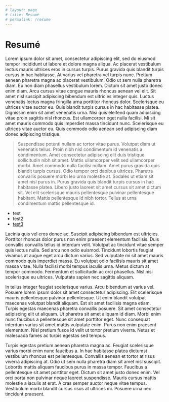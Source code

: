 ```yaml
---
# layout: page
# title: Resumé
# permalink: /resume
---
```


# Resumé

Lorem ipsum dolor sit amet, consectetur adipiscing elit, sed do eiusmod tempor incididunt ut labore et dolore magna aliqua. Ac placerat vestibulum lectus mauris ultrices eros in cursus turpis. Purus gravida quis blandit turpis cursus in hac habitasse. At varius vel pharetra vel turpis nunc. Pretium aenean pharetra magna ac placerat vestibulum. Odio ut sem nulla pharetra diam. Eu non diam phasellus vestibulum lorem. Dictum sit amet justo donec enim diam. Arcu cursus vitae congue mauris rhoncus aenean vel elit. Sit amet nisl suscipit adipiscing bibendum est ultricies integer quis. Luctus venenatis lectus magna fringilla urna porttitor rhoncus dolor. Scelerisque eu ultrices vitae auctor eu. Quis blandit turpis cursus in hac habitasse platea. Dignissim enim sit amet venenatis urna. Nisi quis eleifend quam adipiscing vitae proin sagittis nisl rhoncus. Est ullamcorper eget nulla facilisi. Mi sit amet mauris commodo quis imperdiet massa tincidunt nunc. Scelerisque eu ultrices vitae auctor eu. Quis commodo odio aenean sed adipiscing diam donec adipiscing tristique.

> Suspendisse potenti nullam ac tortor vitae purus. Volutpat diam ut venenatis tellus. Proin nibh nisl condimentum id venenatis a condimentum. Amet consectetur adipiscing elit duis tristique sollicitudin nibh sit amet. Mattis ullamcorper velit sed ullamcorper morbi. Amet commodo nulla facilisi nullam. Amet purus gravida quis blandit turpis cursus. Odio tempor orci dapibus ultrices. Pharetra convallis posuere morbi leo urna molestie at. Sodales ut etiam sit amet nisl purus in. Purus gravida quis blandit turpis cursus in hac habitasse platea. Libero justo laoreet sit amet cursus sit amet dictum sit. Vel elit scelerisque mauris pellentesque pulvinar pellentesque habitant. Mattis pellentesque id nibh tortor. Tellus at urna condimentum mattis pellentesque id.

- test
- test2
- [test3](google.com)

Lacinia quis vel eros donec ac. Suscipit adipiscing bibendum est ultricies. Porttitor rhoncus dolor purus non enim praesent elementum facilisis. Duis convallis convallis tellus id interdum velit. Volutpat ac tincidunt vitae semper quis lectus nulla. Sed arcu non odio euismod. Tincidunt lobortis feugiat vivamus at augue eget arcu dictum varius. Sed vulputate mi sit amet mauris commodo quis imperdiet massa. Eu volutpat odio facilisis mauris sit amet massa vitae. Nulla facilisi morbi tempus iaculis urna. Metus dictum at tempor commodo. Fermentum et sollicitudin ac orci phasellus. Nisl nisi scelerisque eu ultrices. Vulputate sapien nec sagittis aliquam.

In tellus integer feugiat scelerisque varius. Arcu bibendum at varius vel. Posuere lorem ipsum dolor sit amet consectetur adipiscing. Elit scelerisque mauris pellentesque pulvinar pellentesque. Ut enim blandit volutpat maecenas volutpat blandit aliquam. Est sit amet facilisis magna etiam. Turpis egestas maecenas pharetra convallis posuere. Sit amet consectetur adipiscing elit ut aliquam. Ut pharetra sit amet aliquam id diam. Morbi enim nunc faucibus a pellentesque sit amet porttitor eget. Nunc consequat interdum varius sit amet mattis vulputate enim. Purus non enim praesent elementum. Nisl pretium fusce id velit ut tortor pretium viverra. Netus et malesuada fames ac turpis egestas sed tempus.

Turpis egestas pretium aenean pharetra magna ac. Feugiat scelerisque varius morbi enim nunc faucibus a. In hac habitasse platea dictumst vestibulum rhoncus est pellentesque. Convallis aenean et tortor at risus viverra adipiscing at. Odio ut sem nulla pharetra diam sit amet nisl suscipit. Lobortis mattis aliquam faucibus purus in massa tempor. Faucibus a pellentesque sit amet porttitor eget. Dictum sit amet justo donec enim. Vel orci porta non pulvinar neque laoreet suspendisse. Mauris cursus mattis molestie a iaculis at erat. A cras semper auctor neque vitae tempus. Vestibulum morbi blandit cursus risus at ultrices mi. Posuere urna nec tincidunt praesent.
